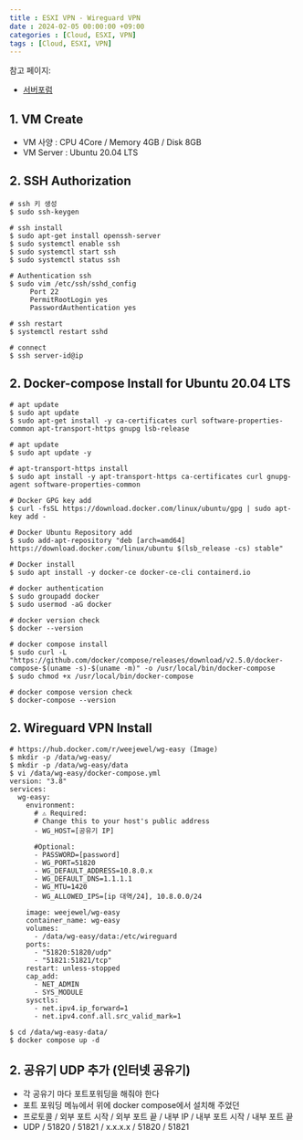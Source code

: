 ```yaml
---
title : ESXI VPN - Wireguard VPN
date : 2024-02-05 00:00:00 +09:00
categories : [Cloud, ESXI, VPN]
tags : [Cloud, ESXI, VPN]
---
```


참고 페이지:
- [서버포럼](https://svrforum.com/svr/197124)

## 1. VM Create
- VM 사양 : CPU 4Core / Memory 4GB / Disk 8GB 
- VM Server : Ubuntu 20.04 LTS

## 2. SSH Authorization
```shell
# ssh 키 생성
$ sudo ssh-keygen 

# ssh install
$ sudo apt-get install openssh-server
$ sudo systemctl enable ssh
$ sudo systemctl start ssh
$ sudo systemctl status ssh

# Authentication ssh
$ sudo vim /etc/ssh/sshd_config
     Port 22
     PermitRootLogin yes
     PasswordAuthentication yes
     
# ssh restart
$ systemctl restart sshd

# connect
$ ssh server-id@ip
```


## 2. Docker-compose Install for Ubuntu 20.04 LTS
```shell
# apt update
$ sudo apt update
$ sudo apt-get install -y ca-certificates curl software-properties-common apt-transport-https gnupg lsb-release

# apt update
$ sudo apt update -y

# apt-transport-https install
$ sudo apt install -y apt-transport-https ca-certificates curl gnupg-agent software-properties-common

# Docker GPG key add
$ curl -fsSL https://download.docker.com/linux/ubuntu/gpg | sudo apt-key add -

# Docker Ubuntu Repository add
$ sudo add-apt-repository "deb [arch=amd64] https://download.docker.com/linux/ubuntu $(lsb_release -cs) stable"

# Docker install
$ sudo apt install -y docker-ce docker-ce-cli containerd.io

# docker authentication
$ sudo groupadd docker
$ sudo usermod -aG docker

# docker version check
$ docker --version

# docker compose install
$ sudo curl -L "https://github.com/docker/compose/releases/download/v2.5.0/docker-compose-$(uname -s)-$(uname -m)" -o /usr/local/bin/docker-compose
$ sudo chmod +x /usr/local/bin/docker-compose

# docker compose version check
$ docker-compose --version
```


## 2. Wireguard VPN Install
```shell
# https://hub.docker.com/r/weejewel/wg-easy (Image)
$ mkdir -p /data/wg-easy/
$ mkdir -p /data/wg-easy/data
$ vi /data/wg-easy/docker-compose.yml
version: "3.8"
services:
  wg-easy:
    environment:
      # ⚠️ Required:
      # Change this to your host's public address
      - WG_HOST=[공유기 IP]

      #Optional:
      - PASSWORD=[password]
      - WG_PORT=51820
      - WG_DEFAULT_ADDRESS=10.8.0.x
      - WG_DEFAULT_DNS=1.1.1.1
      - WG_MTU=1420
      - WG_ALLOWED_IPS=[ip 대역/24], 10.8.0.0/24
      
    image: weejewel/wg-easy
    container_name: wg-easy
    volumes:
      - /data/wg-easy/data:/etc/wireguard
    ports:
      - "51820:51820/udp"
      - "51821:51821/tcp"
    restart: unless-stopped
    cap_add:
      - NET_ADMIN
      - SYS_MODULE
    sysctls:
      - net.ipv4.ip_forward=1
      - net.ipv4.conf.all.src_valid_mark=1
      
$ cd /data/wg-easy-data/
$ docker compose up -d            
```


## 2. 공유기 UDP 추가 (인터넷 공유기)
- 각 공유기 마다 포트포워딩을 해줘야 한다
- 포트 포워딩 메뉴에서 위에 docker compose에서 설치해 주었던
- 프로토콜 / 외부 포트 시작 / 외부 포트 끝 / 내부 IP / 내부 포트 시작 / 내부 포트 끝
- UDP / 51820 / 51821 / x.x.x.x / 51820 / 51821


